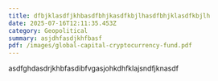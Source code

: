```yaml
---
title: dfbjklasdfjkhbasdfbhjkasdfkbjlhasdfbhjklasdfkbjlh
date: 2025-07-16T12:11:35.453Z
category: Geopolitical
summary: asjdhfasdjkhfbasf
pdf: /images/global-capital-cryptocurrency-fund.pdf
---
```

a﻿sdfghdasdrjkhbfasdibfvgasjohkdhfklajsndfjknasdf